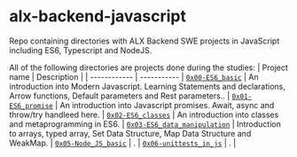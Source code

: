 # alx-backend-javascript

Repo containing directories with ALX Backend SWE projects in JavaScript including ES6, Typescript and NodeJS.

All of the following directories are projects done during the studies:
| Project name | Description |
| ------------ | ----------- |
[`0x00-ES6_basic`](https://github.com/iankisali/alx-backend-javascript/tree/main/0x00-ES6_basic) | An introduction into Modern Javascript. Learning Statements and declarations, Arrow functions, Default parameters and Rest parameters.. |
[`0x01-ES6_promise`](https://github.com/iankisali/alx-backend-javascript/tree/main/0x01-ES6_promise) | An introduction into Javascript promises. Await, async and throw/try handleed here. |
[`0x02-ES6_classes`](https://github.com/iankisali/alx-backend-javascript/tree/main/0x02-ES6_classes) | An introduction into classes and metaprogramming in ES6.
 |
[`0x03-ES6_data_manipulation`](https://github.com/iankisali/alx-backend-javascript/tree/main/0x03-ES6_data_manipulation) | Introduction to arrays, typed array, Set Data Structure, Map Data Structure and WeakMap. |
[`0x05-Node_JS_basic`](https://github.com/iankisali/alx-backend-javascript/tree/main/0x05-Node_JS_basic) | . |
[`0x06-unittests_in_js`](https://github.com/iankisali/alx-backend-javascript/tree/main/0x06-unittests_in_js) | . |
